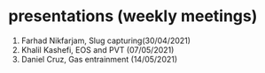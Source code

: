 # presentations (weekly meetings)
1. Farhad Nikfarjam, Slug capturing(30/04/2021)
2. Khalil Kashefi, EOS and PVT (07/05/2021)
3. Daniel Cruz, Gas entrainment (14/05/2021)
